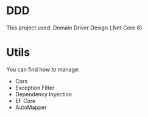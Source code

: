 # DDD

This project used: Domain Driver Design (.Net Core 6)

# Utils

You can find how to manage:

- Cors
- Exception Filter
- Dependency Inyection
- EF Core
- AutoMapper
